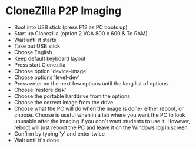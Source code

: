 # CloneZilla P2P Imaging

- Boot into USB stick (press F12 as PC boots up)
- Start up Clonezilla (option 2 VGA 800 x 600 & To RAM)
- Wait until it starts
- Take out USB stick
- Choose English
- Keep default keyboard layout
- Press start Clonezilla
- Choose option 'device-image'
- Choose options 'level-dev'
- Press enter on the next few options until the long list of options
- Choose 'restore disk'
- Choose the portable harddrive from the options
- Choose the correct image from the drive
- Choose what the PC will do when the image is done- either reboot, or choose.
  Choose is useful when in a lab where you want the PC to look unusable after the imaging if you don't want students to use it.
  However, reboot will just reboot the PC and leave it on the Windows log in screen.
- Confirm by typing 'y' and enter twice
- Wait until it's done